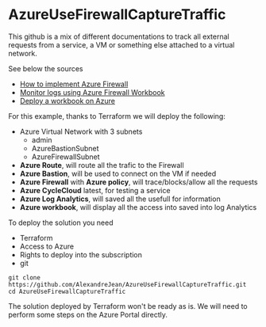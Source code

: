 # AzureUseFirewallCaptureTraffic

This github is a mix of different documentations to track all external requests from a service, a VM or something else attached to a virtual network.

See below the sources
* [How to implement Azure Firewall](https://docs.microsoft.com/en-us/azure/firewall/tutorial-firewall-deploy-portal)
* [Monitor logs using Azure Firewall Workbook](https://docs.microsoft.com/en-us/azure/firewall/firewall-workbook)
* [Deploy a workbook on Azure](https://github.com/Azure/Azure-Network-Security/tree/master/Azure%20Firewall/Workbook%20-%20Azure%20Firewall%20Monitor%20Workbook)

For this example, thanks to Terraform we will deploy the following:
* Azure Virtual Network with 3 subnets 
    * admin
    * AzureBastionSubnet 
    * AzureFirewallSubnet
* **Azure Route**, will route all the trafic to the Firewall
* **Azure Bastion**, will be used to connect on the VM if needed
* **Azure Firewall** with **Azure policy**, will trace/blocks/allow all the requests
* **Azure CycleCloud** latest, for testing a service
* **Azure Log Analytics**, will saved all the usefull for information
* **Azure workbook**, will display all the access into saved into log Analytics

To deploy the solution you need
* Terraform
* Access to Azure
* Rights to deploy into the subscription
* git


```
git clone https://github.com/AlexandreJean/AzureUseFirewallCaptureTraffic.git
cd AzureUseFirewallCaptureTraffic

```

The solution deployed by Terraform won't be ready as is. We will need to perform some steps on the Azure Portal directly.

